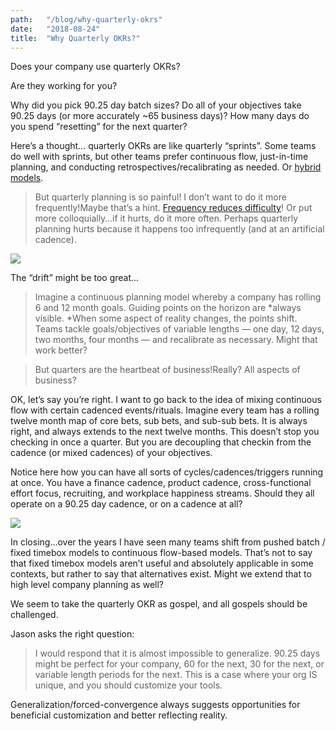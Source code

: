 ```yaml
---
path:	"/blog/why-quarterly-okrs"
date:	"2018-08-24"
title:	"Why Quarterly OKRs?"
---
```


Does your company use quarterly OKRs?

Are they working for you?

Why did you pick 90.25 day batch sizes? Do all of your objectives take 90.25 days (or more accurately ~65 business days)? How many days do you spend “resetting” for the next quarter?

Here’s a thought… quarterly OKRs are like quarterly “sprints”. Some teams do well with sprints, but other teams prefer continuous flow, just-in-time planning, and conducting retrospectives/recalibrating as needed. Or [hybrid models](https://hackernoon.com/flow-decoupling-cadences-and-fixed-length-sprints-3eac1428ad73).


> But quarterly planning is so painful! I don’t want to do it more frequently!Maybe that’s a hint. [Frequency reduces difficulty](https://martinfowler.com/bliki/FrequencyReducesDifficulty.html)! Or put more colloquially…if it hurts, do it more often. Perhaps quarterly planning hurts because it happens too infrequently (and at an artificial cadence).

![](/images/1*ryDIPTNG1EY05M0_iveBZw@2x.jpeg)

The “drift” might be too great…


> [](https://twitter.com/julianobs/status/1032932554976976896)Imagine a continuous planning model whereby a company has rolling 6 and 12 month goals. Guiding points on the horizon are *always visible. *When some aspect of reality changes, the points shift. Teams tackle goals/objectives of variable lengths — one day, 12 days, two months, four months — and recalibrate as necessary. Might that work better?


> But quarters are the heartbeat of business!Really? All aspects of business?

OK, let’s say you’re right. I want to go back to the idea of mixing continuous flow with certain cadenced events/rituals. Imagine every team has a rolling twelve month map of core bets, sub bets, and sub-sub bets. It is always right, and always extends to the next twelve months. This doesn’t stop you checking in once a quarter. But you are decoupling that checkin from the cadence (or mixed cadences) of your objectives.

Notice here how you can have all sorts of cycles/cadences/triggers running at once. You have a finance cadence, product cadence, cross-functional effort focus, recruiting, and workplace happiness streams. Should they all operate on a 90.25 day cadence, or on a cadence at all?

![](/images/1*x4lZJhR-MOktU2z9WtI1vA@2x.jpeg)

In closing…over the years I have seen many teams shift from pushed batch / fixed timebox models to continuous flow-based models. That’s not to say that fixed timebox models aren’t useful and absolutely applicable in some contexts, but rather to say that alternatives exist. Might we extend that to high level company planning as well?

We seem to take the quarterly OKR as gospel, and all gospels should be challenged.

Jason asks the right question:


> [](https://twitter.com/Jgoodhand/status/1032929934837202944)I would respond that it is almost impossible to generalize. 90.25 days might be perfect for your company, 60 for the next, 30 for the next, or variable length periods for the next. This is a case where your org IS unique, and you should customize your tools.

Generalization/forced-convergence always suggests opportunities for beneficial customization and better reflecting reality.

